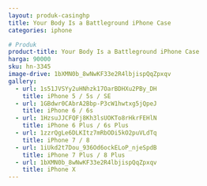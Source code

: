 ```yaml
---
layout: produk-casinghp
title: Your Body Is a Battleground iPhone Case
categories: iphone

# Produk
product-title: Your Body Is a Battleground iPhone Case
harga: 90000
sku: hn-3345
image-drive: 1bXMN0b_8wNwKF33e2R4lbjispQqZpxqv
gallery:
  - url: 1s51JVSYy2uHNhzk17OarBDHXu2PBy_DH
    title: iPhone 5 / 5s / SE
  - url: 1GBdwr0CAbrA2Bbp-P3cW1hwtxg5jQpeJ
    title: iPhone 6 / 6s
  - url: 1HzsuJJCFQFj8Kh3lsUOKTo8rHkrFEHlN
    title: iPhone 6 Plus / 6s Plus
  - url: 1zzrQgLe6DLKItz7mRbODi5kO2puVLdTq
    title: iPhone 7 / 8
  - url: 1iUkd2t7Dou_936Od6ockELoP_njeSpdB
    title: iPhone 7 Plus / 8 Plus
  - url: 1bXMN0b_8wNwKF33e2R4lbjispQqZpxqv
    title: iPhone X
---
```

